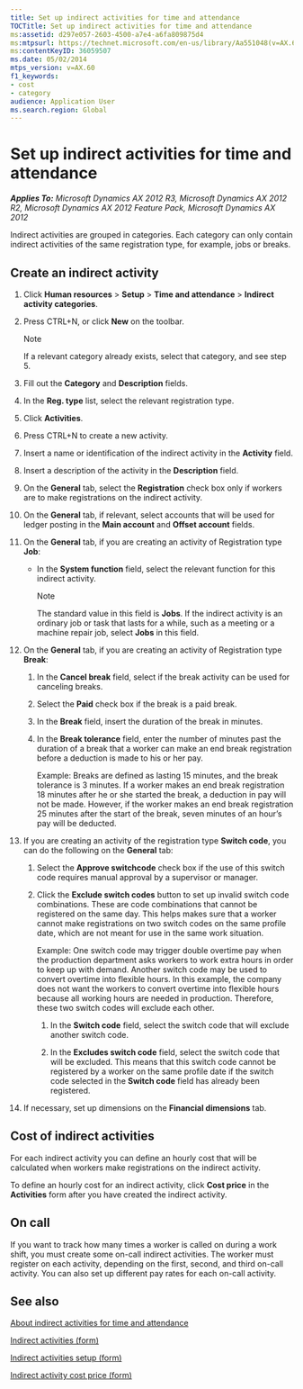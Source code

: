```yaml
---
title: Set up indirect activities for time and attendance
TOCTitle: Set up indirect activities for time and attendance
ms:assetid: d297e057-2603-4500-a7e4-a6fa809875d4
ms:mtpsurl: https://technet.microsoft.com/en-us/library/Aa551048(v=AX.60)
ms:contentKeyID: 36059507
ms.date: 05/02/2014
mtps_version: v=AX.60
f1_keywords:
- cost
- category
audience: Application User
ms.search.region: Global
---
```


# Set up indirect activities for time and attendance 


_**Applies To:** Microsoft Dynamics AX 2012 R3, Microsoft Dynamics AX 2012 R2, Microsoft Dynamics AX 2012 Feature Pack, Microsoft Dynamics AX 2012_

Indirect activities are grouped in categories. Each category can only contain indirect activities of the same registration type, for example, jobs or breaks.

## Create an indirect activity

1.  Click **Human resources** \> **Setup** \> **Time and attendance** \> **Indirect activity categories**.

2.  Press CTRL+N, or click **New** on the toolbar.
    

    > [!NOTE]
    > <P>If a relevant category already exists, select that category, and see step 5.</P>



3.  Fill out the **Category** and **Description** fields.

4.  In the **Reg. type** list, select the relevant registration type.

5.  Click **Activities**.

6.  Press CTRL+N to create a new activity.

7.  Insert a name or identification of the indirect activity in the **Activity** field.

8.  Insert a description of the activity in the **Description** field.

9.  On the **General** tab, select the **Registration** check box only if workers are to make registrations on the indirect activity.

10. On the **General** tab, if relevant, select accounts that will be used for ledger posting in the **Main account** and **Offset account** fields.

11. On the **General** tab, if you are creating an activity of Registration type **Job**:
    
      - In the **System function** field, select the relevant function for this indirect activity.
        

        > [!NOTE]
        > <P>The standard value in this field is <STRONG>Jobs</STRONG>. If the indirect activity is an ordinary job or task that lasts for a while, such as a meeting or a machine repair job, select <STRONG>Jobs</STRONG> in this field.</P>



12. On the **General** tab, if you are creating an activity of Registration type **Break**:
    
    1.  In the **Cancel break** field, select if the break activity can be used for canceling breaks.
    
    2.  Select the **Paid** check box if the break is a paid break.
    
    3.  In the **Break** field, insert the duration of the break in minutes.
    
    4.  In the **Break tolerance** field, enter the number of minutes past the duration of a break that a worker can make an end break registration before a deduction is made to his or her pay.
        
        Example: Breaks are defined as lasting 15 minutes, and the break tolerance is 3 minutes. If a worker makes an end break registration 18 minutes after he or she started the break, a deduction in pay will not be made. However, if the worker makes an end break registration 25 minutes after the start of the break, seven minutes of an hour’s pay will be deducted.

13. If you are creating an activity of the registration type **Switch code**, you can do the following on the **General** tab:
    
    1.  Select the **Approve switchcode** check box if the use of this switch code requires manual approval by a supervisor or manager.
    
    2.  Click the **Exclude switch codes** button to set up invalid switch code combinations. These are code combinations that cannot be registered on the same day. This helps makes sure that a worker cannot make registrations on two switch codes on the same profile date, which are not meant for use in the same work situation.
        
        Example: One switch code may trigger double overtime pay when the production department asks workers to work extra hours in order to keep up with demand. Another switch code may be used to convert overtime into flexible hours. In this example, the company does not want the workers to convert overtime into flexible hours because all working hours are needed in production. Therefore, these two switch codes will exclude each other.
        
        1.  In the **Switch code** field, select the switch code that will exclude another switch code.
        
        2.  In the **Excludes switch code** field, select the switch code that will be excluded. This means that this switch code cannot be registered by a worker on the same profile date if the switch code selected in the **Switch code** field has already been registered.

14. If necessary, set up dimensions on the **Financial dimensions** tab.

## Cost of indirect activities

For each indirect activity you can define an hourly cost that will be calculated when workers make registrations on the indirect activity.

To define an hourly cost for an indirect activity, click **Cost price** in the **Activities** form after you have created the indirect activity.

## On call

If you want to track how many times a worker is called on during a work shift, you must create some on-call indirect activities. The worker must register on each activity, depending on the first, second, and third on-call activity. You can also set up different pay rates for each on-call activity.

## See also

[About indirect activities for time and attendance](about-indirect-activities-for-time-and-attendance.md)

[Indirect activities (form)](https://technet.microsoft.com/en-us/library/aa597338\(v=ax.60\))

[Indirect activities setup (form)](https://technet.microsoft.com/en-us/library/aa600187\(v=ax.60\))

[Indirect activity cost price (form)](https://technet.microsoft.com/en-us/library/aa596823\(v=ax.60\))

  


